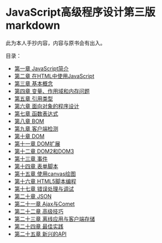 # JavaScript高级程序设计第三版markdown
此为本人手抄内容，内容与原书会有出入。

目录：
- [第一章 JavaScript简介](./ch01.md)
- [第二章 在HTML中使用JavaScript]()
- [第三章 基本概念]()
- [第四章 变量、作用域和内存问题]()
- [第五章 引用类型]()
- [第六章 面向对象的程序设计]()
- [第七章 函数表达式]()
- [第八章 BOM]()
- [第九章 客户端检测]()
- [第十章 DOM]()
- [第十一章 DOM扩展]()
- [第十二章 DOM2和DOM3]()
- [第十三章 事件]()
- [第十四章 表单脚本]()
- [第十五章 使用canvas绘图]()
- [第十六章 HTML5脚本编程]()
- [第十七章 错误处理与调试]()
- [第二十章 JSON]()
- [第二十一章 Ajax与Comet]()
- [第二十二章 高级技巧]()
- [第二十三章 离线应用与客户端存储]()
- [第二十四章 最佳实践]()
- [第二十五章 新兴的API]()